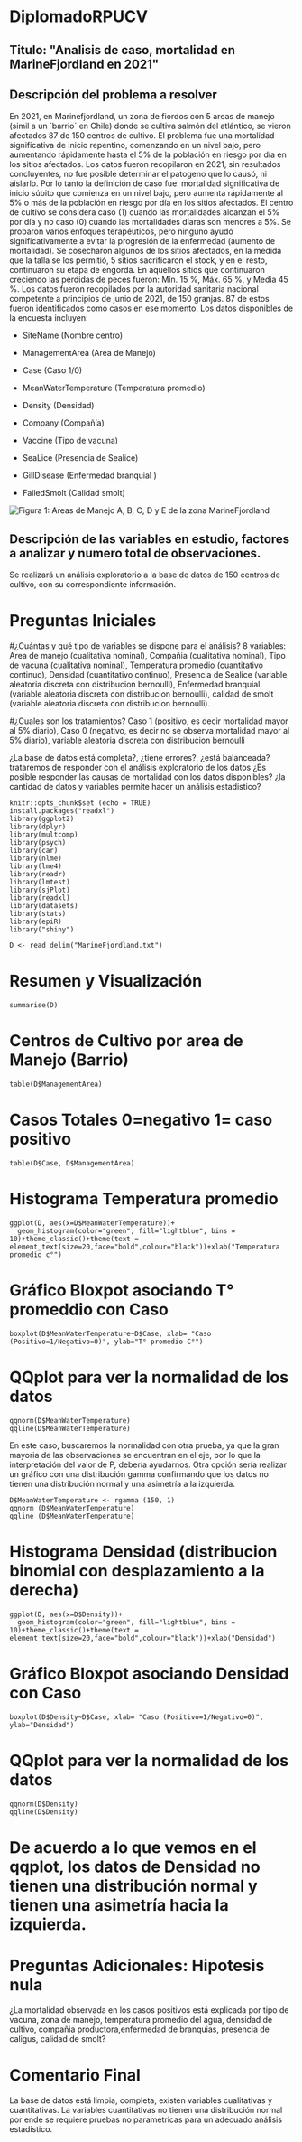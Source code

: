 # DiplomadoRPUCV
## Titulo: "Analisis de caso, mortalidad en MarineFjordland en 2021"

## Descripción del problema a resolver

En 2021, en Marinefjordland, un zona de fiordos con 5 areas de manejo
(simil a un ´barrio´ en Chile) donde se cultiva salmón del atlántico, se
vieron afectados 87 de 150 centros de cultivo. El problema fue una
mortalidad significativa de inicio repentino, comenzando en un nivel
bajo, pero aumentando rápidamente hasta el 5% de la población en riesgo
por día en los sitios afectados. Los datos fueron recopilaron en 2021,
sin resultados concluyentes, no fue posible determinar el patogeno que
lo causó, ni aislarlo. Por lo tanto la definición de caso fue:
mortalidad significativa de inicio súbito que comienza en un nivel bajo,
pero aumenta rápidamente al 5% o más de la población en riesgo por día
en los sitios afectados.
El centro de cultivo se considera caso (1) cuando las mortalidades alcanzan el 5% por día y no caso (0) cuando las mortalidades diaras son menores a 5%. 
Se probaron varios enfoques terapéuticos, pero ninguno ayudó
significativamente a evitar la progresión de la enfermedad (aumento de mortalidad). Se
cosecharon algunos de los sitios afectados, en la medida que la talla se los
permitió, 5 sitios sacrificaron el stock, y en el resto, continuaron su
etapa de engorda. En aquellos sitios que continuaron creciendo las
pérdidas de peces fueron: Mín. 15 %, Máx. 65 %, y Media 45 %. Los datos
fueron recopilados por la autoridad sanitaria nacional competente a
principios de junio de 2021, de 150 granjas. 87 de estos fueron
identificados como casos en ese momento. Los datos disponibles de la
encuesta incluyen:

-   SiteName (Nombre centro)

-   ManagementArea (Area de Manejo)

-   Case (Caso 1/0)

-   MeanWaterTemperature (Temperatura promedio)

-   Density (Densidad)

-   Company (Compañía)

-   Vaccine (Tipo de vacuna)

-   SeaLice (Presencia de Sealice)

-   GillDisease (Enfermedad branquial )

-   FailedSmolt (Calidad smolt)

![Figura 1: Areas de Manejo A, B, C, D y E de la zona MarineFjordland](MarineFjord.jpg)

## Descripción de las variables en estudio, factores a analizar y numero total de observaciones.

Se realizará un análisis exploratorio a la base de datos de 150 centros
de cultivo, con su correspondiente información.

# Preguntas Iniciales
#¿Cuántas y qué tipo de variables se dispone para el análisis?
8 variables: 
Area de manejo (cualitativa nominal),
Compañia (cualitativa nominal), 
Tipo de vacuna (cualitativa nominal),
Temperatura promedio (cuantitativo continuo),
Densidad (cuantitativo continuo),
Presencia de Sealice (variable aleatoria discreta con distribucion bernoulli),
Enfermedad branquial (variable aleatoria discreta con distribucion bernoulli),
calidad de smolt (variable aleatoria discreta con distribucion bernoulli).

#¿Cuales son los tratamientos? 
Caso 1 (positivo, es decir mortalidad mayor al 5% diario),
Caso 0 (negativo, es decir no se observa mortalidad mayor al 5% diario), variable aleatoria discreta con distribucion bernoulli

¿La base de datos está completa?, ¿tiene errores?, ¿está balanceada? trataremos de responder con el análisis exploratorio de los datos
¿Es posible responder las causas de mortalidad con los datos disponibles?
¿la cantidad de datos y variables permite hacer un análisis estadistico?

```{r setup, include=FALSE}
knitr::opts_chunk$set (echo = TRUE)
install.packages("readxl")
library(ggplot2)
library(dplyr)
library(multcomp)
library(psych)
library(car)
library(nlme)
library(lme4)
library(readr)
library(lmtest)
library(sjPlot)
library(readxl)
library(datasets)
library(stats)
library(epiR)
library("shiny")
```
```{r, datos}
D <- read_delim("MarineFjordland.txt")
```
# Resumen y Visualización
```{r}
summarise(D)
```
# Centros de Cultivo por area de Manejo (Barrio)
```{r}
table(D$ManagementArea)
```
# Casos Totales 0=negativo 1= caso positivo
```{r}
table(D$Case, D$ManagementArea)
```
# Histograma Temperatura promedio 
```{r}
ggplot(D, aes(x=D$MeanWaterTemperature))+
  geom_histogram(color="green", fill="lightblue", bins = 10)+theme_classic()+theme(text = element_text(size=20,face="bold",colour="black"))+xlab("Temperatura promedio c°")
```
# Gráfico Bloxpot asociando T° promeddio con Caso
```{r}
boxplot(D$MeanWaterTemperature~D$Case, xlab= "Caso (Positivo=1/Negativo=0)", ylab="T° promedio C°")
```
# QQplot para ver la normalidad de los datos
```{r}
qqnorm(D$MeanWaterTemperature)
qqline(D$MeanWaterTemperature)
```
En este caso, buscaremos la normalidad con otra prueba, ya que la gran mayoria de las observaciones se encuentran en el eje, por lo que la interpretación del valor de P, debería ayudarnos. Otra opción sería realizar un gráfico con una distribución gamma confirmando que los datos no tienen una distribución normal y una asimetría a la izquierda.


```{r}
D$MeanWaterTemperature <- rgamma (150, 1)
qqnorm (D$MeanWaterTemperature)
qqline (D$MeanWaterTemperature)
```
# Histograma Densidad (distribucion binomial con desplazamiento a la derecha)
```{r}
ggplot(D, aes(x=D$Density))+
  geom_histogram(color="green", fill="lightblue", bins = 10)+theme_classic()+theme(text = element_text(size=20,face="bold",colour="black"))+xlab("Densidad")
```
# Gráfico Bloxpot asociando Densidad con Caso
```{r}
boxplot(D$Density~D$Case, xlab= "Caso (Positivo=1/Negativo=0)", ylab="Densidad")
```
# QQplot para ver la normalidad de los datos
```{r}
qqnorm(D$Density)
qqline(D$Density)
```
# De acuerdo a lo que vemos en el qqplot, los datos de Densidad no tienen una distribución normal y tienen una asimetría hacia la izquierda.


# Preguntas Adicionales: Hipotesis nula 
¿La mortalidad observada en los casos positivos está explicada por tipo de vacuna, zona de manejo, temperatura promedio del agua, densidad de cultivo, compañia productora,enfermedad de branquias, presencia de caligus, calidad de smolt?  


# Comentario Final
La base de datos está limpia, completa, existen variables cualitativas y cuantitativas.
La variables cuantitativas no tienen una distribución normal por ende se requiere pruebas no parametricas para un adecuado análisis estadistico.
